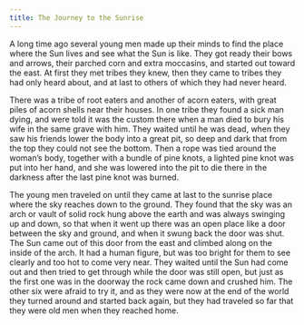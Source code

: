 ```yaml
---
title: The Journey to the Sunrise
---
```


A long time ago several young men made up their minds to find the place where the Sun lives and see what the Sun is like. They got ready their bows and arrows, their parched corn and extra moccasins, and started out toward the east. At first they met tribes they knew, then they came to tribes they had only heard about, and at last to others of which they had never heard.

There was a tribe of root eaters and another of acorn eaters, with great piles of acorn shells near their houses. In one tribe they found a sick man dying, and were told it was the custom there when a man died to bury his wife in the same grave with him. They waited until he was dead, when they saw his friends lower the body into a great pit, so deep and dark that from the top they could not see the bottom. Then a rope was tied around the woman’s body, together with a bundle of pine knots, a lighted pine knot was put into her hand, and she was lowered into the pit to die there in the darkness after the last pine knot was burned.

The young men traveled on until they came at last to the sunrise place where the sky reaches down to the ground. They found that the sky was an arch or vault of solid rock hung above the earth and was always swinging up and down, so that when it went up there was an open place like a door between the sky and ground, and when it swung back the door was shut. The Sun came out of this door from the east and climbed along on the inside of the arch. It had a human figure, but was too bright for them to see clearly and too hot to come very near. They waited until the Sun had come out and then tried to get through while the door was still open, but just as the first one was in the doorway the rock came down and crushed him. The other six were afraid to try it, and as they were now at the end of the world they turned around and started back again, but they had traveled so far that they were old men when they reached home.
